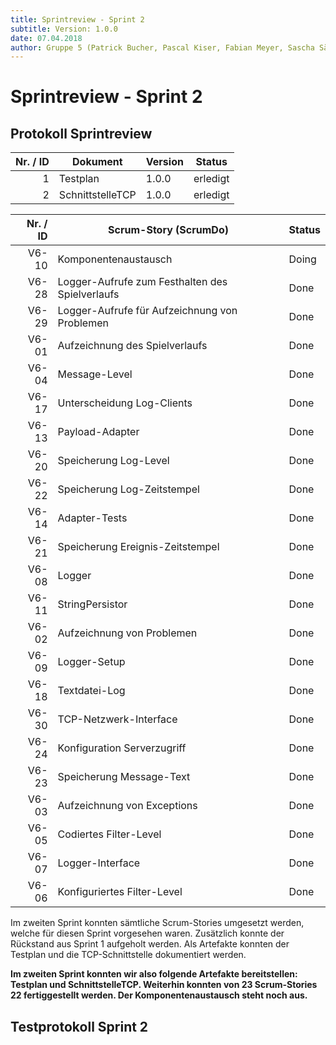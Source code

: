 ```yaml
---
title: Sprintreview - Sprint 2
subtitle: Version: 1.0.0
date: 07.04.2018
author: Gruppe 5 (Patrick Bucher, Pascal Kiser, Fabian Meyer, Sascha Sägesser)
---
```


# Sprintreview - Sprint 2

## Protokoll Sprintreview

| Nr. / ID | Dokument                 | Version  | Status   |
| -------: | ------------------------ | -------- | -------- |
| 1        | Testplan                 | 1.0.0    | erledigt |
| 2        | SchnittstelleTCP         | 1.0.0    | erledigt |

| Nr. / ID | Scrum-Story (ScrumDo)                           | Status |
| -------: | ----------------------------------------------- | ------ |
| V6-10    | Komponentenaustausch                            | Doing  |
| V6-28    | Logger-Aufrufe zum Festhalten des Spielverlaufs | Done   |
| V6-29    | Logger-Aufrufe für Aufzeichnung von Problemen   | Done   |
| V6-01    | Aufzeichnung des Spielverlaufs                  | Done   |
| V6-04    | Message-Level                                   | Done   |
| V6-17    | Unterscheidung Log-Clients                      | Done   |
| V6-13    | Payload-Adapter                                 | Done   |
| V6-20    | Speicherung Log-Level                           | Done   |
| V6-22    | Speicherung Log-Zeitstempel                     | Done   |
| V6-14    | Adapter-Tests                                   | Done   |
| V6-21    | Speicherung Ereignis-Zeitstempel                | Done   |
| V6-08    | Logger                                          | Done   |
| V6-11    | StringPersistor                                 | Done   |
| V6-02    | Aufzeichnung von Problemen                      | Done   |
| V6-09    | Logger-Setup                                    | Done   |
| V6-18    | Textdatei-Log                                   | Done   |
| V6-30    | TCP-Netzwerk-Interface                          | Done   |
| V6-24    | Konfiguration Serverzugriff                     | Done   |
| V6-23    | Speicherung Message-Text                        | Done   |
| V6-03    | Aufzeichnung von Exceptions                     | Done   |
| V6-05    | Codiertes Filter-Level                          | Done   |
| V6-07    | Logger-Interface                                | Done   |
| V6-06    | Konfiguriertes Filter-Level                     | Done   | 

Im zweiten Sprint konnten sämtliche Scrum-Stories umgesetzt werden, welche für diesen Sprint vorgesehen waren. Zusätzlich konnte der Rückstand aus Sprint 1 aufgeholt werden. Als Artefakte konnten der Testplan und die TCP-Schnittstelle dokumentiert werden. <br>

**Im zweiten Sprint konnten wir also folgende Artefakte bereitstellen: Testplan und SchnittstelleTCP. Weiterhin konnten von 23 Scrum-Stories 22 fertiggestellt werden. Der Komponentenaustausch steht noch aus.**

## Testprotokoll Sprint 2
